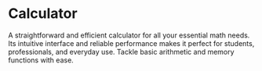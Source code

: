 # Calculator
A straightforward and efficient calculator for all your essential math needs. Its intuitive interface and reliable performance makes it perfect for students, professionals, and everyday use. Tackle basic arithmetic and memory functions with ease.
